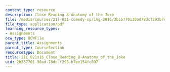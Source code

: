 ```yaml
---
content_type: resource
description: Close Reading 8-Anatomy of the Joke
file: /media/courses/21l-021-comedy-spring-2016/2b55770130ad78dcf293b7ee154fc897_21L_021s16_Close_Reading_8-Anatomy_of_the_Joke.pdf
file_type: application/pdf
learning_resource_types:
- Assignments
ocw_type: OCWFile
parent_title: Assignments
parent_type: CourseSection
resourcetype: Document
title: 21L_021s16_Close_Reading_8-Anatomy_of_the_Joke
uid: 2b557701-30ad-78dc-f293-b7ee154fc897
---
```

